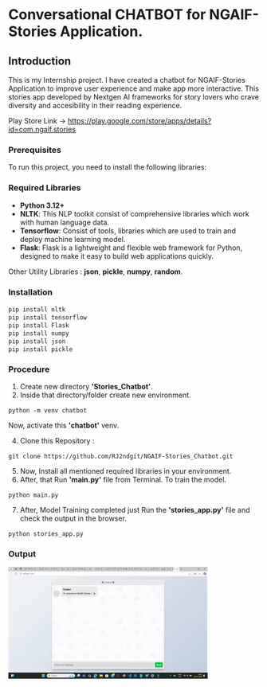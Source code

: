 # Conversational CHATBOT for NGAIF-Stories Application.

## Introduction

This is my Internship project. I have created a chatbot for NGAIF-Stories Application to improve user experience and make app more interactive. 
This stories app developed by Nextgen AI frameworks for story lovers who crave diversity and accesibility in their reading experience.

Play Store Link -> https://play.google.com/store/apps/details?id=com.ngaif.stories

### Prerequisites
To run this project, you need to install the following libraries:
### Required Libraries

- **Python 3.12+**
- **NLTK**: This NLP toolkit consist of comprehensive libraries which work with human language data.
- **Tensorflow**: Consist of tools, libraries which are used to train and deploy machine learning model.
- **Flask**: Flask is a lightweight and flexible web framework for Python, designed to make it easy to build web applications quickly. 

Other Utility Libraries : **json**, **pickle**, **numpy**, **random**.

### Installation

   ```
   pip install nltk
   pip install tensorflow
   pip install Flask
   pip install numpy
   pip install json
   pip install pickle
   ```

### Procedure

1.   Create new directory **'Stories_Chatbot'**.
2.   Inside that directory/folder create new environment.
   
   ```
   python -m venv chatbot
   ```

  Now, activate this **'chatbot'** venv.
  
4.   Clone this Repository :

   ```
   git clone https://github.com/RJ2ndgit/NGAIF-Stories_Chatbot.git
   ```
5.   Now, Install all mentioned required libraries in your environment.
6.   After, that Run **'main.py'** file from Terminal. To train the model.
   ```
   python main.py
   ``` 
7.   After, Model Training completed just Run the **'stories_app.py'** file and check the output in the browser.
   ```
   python stories_app.py
   ```

### Output

<img src="output/VID_20250105_184114.gif" >


